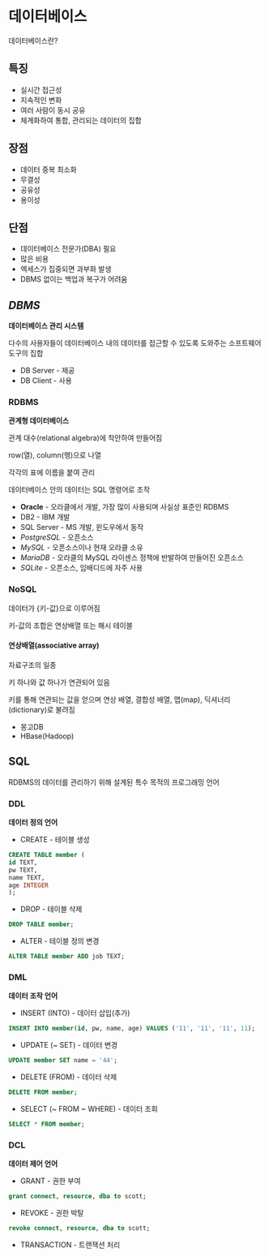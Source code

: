 # 데이터베이스
데이터베이스란?
## 특징
- 실시간 접근성
- 지속적인 변화
- 여러 사람이 동시 공유
- 체계화하여 통합, 관리되는 데이터의 집합
## 장점
- 데이터 중복 최소화
- 무결성
- 공유성
- 용이성
## 단점
- 데이터베이스 전문가(DBA) 필요
- 많은 비용
- 엑세스가 집중되면 과부화 발생
- DBMS 없이는 백업과 복구가 어려움
## *DBMS*
**데이터베이스 관리 시스템**

다수의 사용자들이 데이터베이스 내의 데이터를 접근할 수 있도록 도와주는 소프트웨어 도구의 집합
- DB Server - 제공
- DB Client - 사용
### RDBMS
**관계형 데이터베이스**

관계 대수(relational algebra)에 착안하여 만들어짐

row(열), column(행)으로 나열

각각의 표에 이름을 붙여 관리

데이터베이스 안의 데이터는 SQL 명령어로 조작

- **Oracle** - 오라클에서 개발, 가장 많이 사용되며 사실상 표준인 RDBMS
- DB2 - IBM 개발
- SQL Server - MS 개발, 윈도우에서 동작
- *PostgreSQL* - 오픈소스
- *MySQL* - 오픈소스이나 현재 오라클 소유
- *MariaDB* - 오라클의 MySQL 라이센스 정책에 반발하여 만들어진 오픈소스
- *SQLite* - 오픈소스, 임배디드에 자주 사용
### NoSQL
데이터가 {키-값}으로 이루어짐

키-값의 조합은 연상배열 또는 해시 테이블

#### 연상배열(associative array)
자료구조의 일종

키 하나와 값 하나가 연관되어 있음

키를 통해 연관되는 값을 얻으며 연상 배열, 결합성 배열, 맵(map), 딕셔너리(dictionary)로 불려짐

- 몽고DB
- HBase(Hadoop)

## SQL
RDBMS의 데이터를 관리하기 위해 설계된 특수 목적의 프로그래밍 언어
### DDL
**데이터 정의 언어**
- CREATE - 테이블 생성
```SQL
CREATE TABLE member (
id TEXT,
pw TEXT,
name TEXT,
age INTEGER
);
```
- DROP - 테이블 삭제
```SQL
DROP TABLE member;
```
- ALTER - 테이블 정의 변경
```SQL
ALTER TABLE member ADD job TEXT;
```
### DML
**데이터 조작 언어**
- INSERT (INTO) - 데이터 삽입(추가)
```SQL
INSERT INTO member(id, pw, name, age) VALUES ('11', '11', '11', 11);
```
- UPDATE (~ SET) - 데이터 변경
```SQL
UPDATE member SET name = '44';
```
- DELETE (FROM) - 데이터 삭제
```SQL
DELETE FROM member;
```
- SELECT (~ FROM ~ WHERE) - 데이터 조회

```SQL
SELECT * FROM member;
```
### DCL
**데이터 제어 언어**
- GRANT - 권한 부여
```SQL
grant connect, resource, dba to scott;
```
- REVOKE - 권한 박탈
```SQL
revoke connect, resource, dba to scott;
```
- TRANSACTION - 트랜잭션 처리

